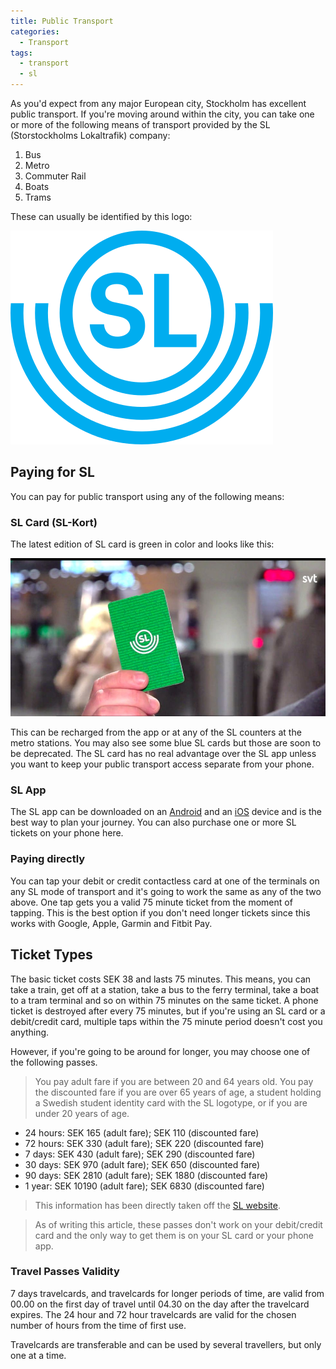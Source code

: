 ```yaml
---
title: Public Transport
categories:
  - Transport
tags:
  - transport
  - sl
---
```


As you'd expect from any major European city, Stockholm has excellent public transport. If you're moving around within the city, you can take one or more of the following means of transport provided by the SL (Storstockholms Lokaltrafik) company:

1. Bus
2. Metro
3. Commuter Rail
4. Boats
5. Trams

These can usually be identified by this logo:

![sl logo](/assets/images/sl-logo.svg)

## Paying for SL
You can pay for public transport using any of the following means:

### SL Card (SL-Kort)
The latest edition of SL card is green in color and looks like this: 

![sl card](/assets/images/sl-kort.jpg)

This can be recharged from the app or at any of the SL counters at the metro stations. You may also see some blue SL cards but those are soon to be deprecated. The SL card has no real advantage over the SL app unless you want to keep your public transport access separate from your phone.

### SL App
The SL app can be downloaded on an [Android](https://play.google.com/store/apps/details?id=com.sl.SLBiljetter&hl=en&gl=US) and an [iOS](https://apps.apple.com/se/app/sl-reseplanerare-och-biljetter/id918418291) device and is the best way to plan your journey. You can also purchase one or more SL tickets on your phone here. 

### Paying directly
You can tap your debit or credit contactless card at one of the terminals on any SL mode of transport and it's going to work the same as any of the two above. One tap gets you a valid 75 minute ticket from the moment of tapping. This is the best option if you don't need longer tickets since this works with Google, Apple, Garmin and Fitbit Pay.

## Ticket Types

The basic ticket costs SEK 38 and lasts 75 minutes. This means, you can take a train, get off at a station, take a bus to the ferry terminal, take a boat to a tram terminal and so on within 75 minutes on the same ticket. A phone ticket is destroyed after every 75 minutes, but if you're using an SL card or a debit/credit card, multiple taps within the 75 minute period doesn't cost you anything.

However, if you're going to be around for longer, you may choose one of the following passes.  

> You pay adult fare if you are between 20 and 64 years old. You pay the discounted fare if you are over 65 years of age, a student holding a Swedish student identity card with the SL logotype, or if you are under 20 years of age.


* 24 hours: SEK 165 (adult fare); SEK 110 (discounted fare)
* 72 hours: SEK 330 (adult fare); SEK 220 (discounted fare)
* 7 days: SEK 430 (adult fare); SEK 290 (discounted fare)
* 30 days: SEK 970 (adult fare); SEK 650 (discounted fare)
* 90 days: SEK 2810 (adult fare); SEK 1880 (discounted fare)
* 1 year: SEK 10190 (adult fare); SEK 6830 (discounted fare)

> This information has been directly taken off the [SL website](https://sl.se/en/in-english/fares--tickets/visitor-tickets/travelcards).

> As of writing this article, these passes don't work on your debit/credit card and the only way to get them is on your SL card or your phone app.

### Travel Passes Validity

7 days travelcards, and travelcards for longer periods of time, are valid from 00.00 on the first day of travel until 04.30 on the day after the travelcard expires. The 24 hour and 72 hour travelcards are valid for the chosen number of hours from the time of first use.

Travelcards are transferable and can be used by several travellers, but only one at a time.